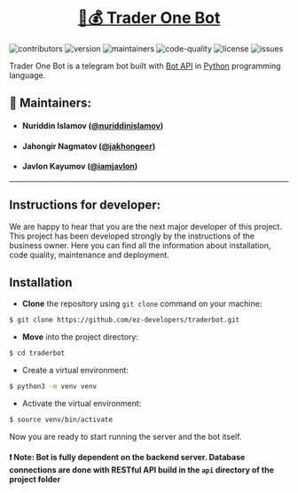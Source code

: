 <div style="text-align:center">
    
# [🤖💰 Trader One Bot](https://t.me/trader_one_bot)

</div>

![contributors](https://img.shields.io/badge/contributors-3-blue) ![version](https://img.shields.io/badge/version-1.0-red) ![maintainers](https://img.shields.io/badge/maintainers-ez--developers-green) ![code-quality](https://img.shields.io/badge/code--quality-89-informational) ![license](https://img.shields.io/badge/licence-MIT-orange) ![issues](https://img.shields.io/badge/issues-1-critical)

Trader One Bot is a telegram bot built with [Bot API](https://core.telegram.org/bots/api) in [Python](https://python.org/) programming language.

## 👥 Maintainers:

-   #### Nuriddin Islamov ([@nuriddinislamov](https://github.com/nuriddinislamov))

-   #### Jahongir Nagmatov ([@jakhongeer](https://github.com/jakhongeer))

-   #### Javlon Kayumov ([@iamjavlon](https://github.com/iamjavlon))

---

## Instructions for developer:

We are happy to hear that you are the next major developer of this project. This project has been developed strongly by the instructions of the business owner. Here you can find all the information about installation, code quality, maintenance and deployment.

## Installation

-   **Clone** the repository using `git clone` command on your machine:

```bash
$ git clone https://github.com/ez-developers/traderbot.git
```

-   **Move** into the project directory:

```bash
$ cd traderbot
```

-   Create a virtual environment:

```bash
$ python3 -m venv venv
```

-   Activate the virtual environment:

```bash
$ source venv/bin/activate
```

Now you are ready to start running the server and the bot itself.

#### ❗️ Note: Bot is fully dependent on the backend server. Database connections are done with RESTful API build in the `api` directory of the project folder
